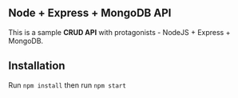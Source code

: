## Node + Express + MongoDB API

This is a sample **CRUD API** with protagonists - NodeJS + Express + MongoDB.

## Installation

Run `npm install` then run `npm start`
